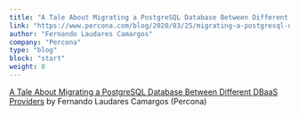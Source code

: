 ```yaml
---
title: "A Tale About Migrating a PostgreSQL Database Between Different DBaaS Providers"
link: "https://www.percona.com/blog/2020/03/25/migrating-a-postgresql-database-between-dbaas-providers/"
author: "Fernando Laudares Camargos"
company: "Percona"
type: "blog"
block: "start"
weight: 8
---
```


[A Tale About Migrating a PostgreSQL Database Between Different DBaaS Providers](https://www.percona.com/blog/2020/03/25/migrating-a-postgresql-database-between-dbaas-providers/) by Fernando Laudares Camargos (Percona)
